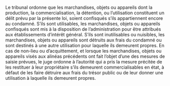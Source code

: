 Le tribunal ordonne que les marchandises, objets ou appareils dont la production, la commercialisation, la détention, ou l’utilisation constituent un délit prévu par la présente loi, soient confisqués s’ils appartiennent encore au condamné.
S’ils sont utilisables, les marchandises, objets ou appareils confisqués sont mis à la disposition de l’administration pour être attribués aux établissements d’intérêt général.
S’ils sont inutilisables ou nuisibles, les marchandises, objets ou appareils sont détruits aux frais du condamné ou sont destinés à une autre utilisation pour laquelle ils demeurent propres.
En cas de non-lieu ou d’acquittement, et lorsque les marchandises, objets ou appareils visés aux alinéas précédents ont fait l’objet d’une des mesures de saisie prévues, le juge ordonne à l’autorité qui a pris la mesure précitée de les restituer à leur propriétaire s’ils demeurent commercialisables en état, à défaut de les faire détruire aux frais du trésor public ou de leur donner une utilisation à laquelle ils demeurent propres.